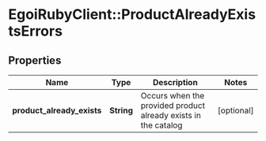 # EgoiRubyClient::ProductAlreadyExistsErrors

## Properties
Name | Type | Description | Notes
------------ | ------------- | ------------- | -------------
**product_already_exists** | **String** | Occurs when the provided product already exists in the catalog | [optional] 


